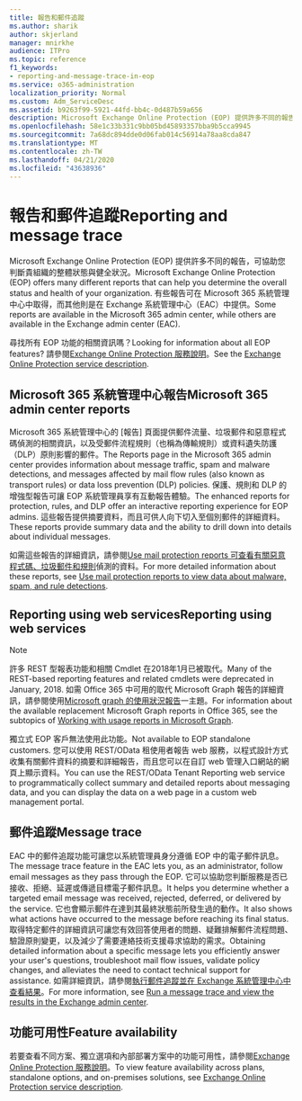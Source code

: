 ```yaml
---
title: 報告和郵件追蹤
ms.author: sharik
author: skjerland
manager: mnirkhe
audience: ITPro
ms.topic: reference
f1_keywords:
- reporting-and-message-trace-in-eop
ms.service: o365-administration
localization_priority: Normal
ms.custom: Adm_ServiceDesc
ms.assetid: b9263f99-5921-44fd-bb4c-0d487b59a656
description: Microsoft Exchange Online Protection (EOP) 提供許多不同的報告，可協助您判斷貴組織的整體狀態與健全狀況。 有些報告可在 Microsoft 365 系統管理中心中取得，而其他則是在 Exchange 系統管理中心（EAC）中提供。
ms.openlocfilehash: 58e1c33b331c9bb05bd45893357bba9b5cca9945
ms.sourcegitcommit: 7a68dc894dde0d06fab014c56914a78aa8cda847
ms.translationtype: MT
ms.contentlocale: zh-TW
ms.lasthandoff: 04/21/2020
ms.locfileid: "43638936"
---
```

# <a name="reporting-and-message-trace"></a><span data-ttu-id="a5495-104">報告和郵件追蹤</span><span class="sxs-lookup"><span data-stu-id="a5495-104">Reporting and message trace</span></span>

<span data-ttu-id="a5495-105">Microsoft Exchange Online Protection (EOP) 提供許多不同的報告，可協助您判斷貴組織的整體狀態與健全狀況。</span><span class="sxs-lookup"><span data-stu-id="a5495-105">Microsoft Exchange Online Protection (EOP) offers many different reports that can help you determine the overall status and health of your organization.</span></span> <span data-ttu-id="a5495-106">有些報告可在 Microsoft 365 系統管理中心中取得，而其他則是在 Exchange 系統管理中心（EAC）中提供。</span><span class="sxs-lookup"><span data-stu-id="a5495-106">Some reports are available in the Microsoft 365 admin center, while others are available in the Exchange admin center (EAC).</span></span>

<span data-ttu-id="a5495-107">尋找所有 EOP 功能的相關資訊嗎？</span><span class="sxs-lookup"><span data-stu-id="a5495-107">Looking for information about all EOP features?</span></span> <span data-ttu-id="a5495-108">請參閱[Exchange Online Protection 服務說明](exchange-online-protection-service-description.md)。</span><span class="sxs-lookup"><span data-stu-id="a5495-108">See the [Exchange Online Protection service description](exchange-online-protection-service-description.md).</span></span>

## <a name="microsoft-365-admin-center-reports"></a><span data-ttu-id="a5495-109">Microsoft 365 系統管理中心報告</span><span class="sxs-lookup"><span data-stu-id="a5495-109">Microsoft 365 admin center reports</span></span>

<span data-ttu-id="a5495-110">Microsoft 365 系統管理中心的 [報告] 頁面提供郵件流量、垃圾郵件和惡意程式碼偵測的相關資訊，以及受郵件流程規則（也稱為傳輸規則）或資料遺失防護（DLP）原則影響的郵件。</span><span class="sxs-lookup"><span data-stu-id="a5495-110">The Reports page in the Microsoft 365 admin center provides information about message traffic, spam and malware detections, and messages affected by mail flow rules (also known as transport rules) or data loss prevention (DLP) policies.</span></span> <span data-ttu-id="a5495-111">保護、規則和 DLP 的增強型報告可讓 EOP 系統管理員享有互動報告體驗。</span><span class="sxs-lookup"><span data-stu-id="a5495-111">The enhanced reports for protection, rules, and DLP offer an interactive reporting experience for EOP admins.</span></span> <span data-ttu-id="a5495-112">這些報告提供摘要資料，而且可供人向下切入至個別郵件的詳細資料。</span><span class="sxs-lookup"><span data-stu-id="a5495-112">These reports provide summary data and the ability to drill down into details about individual messages.</span></span>

<span data-ttu-id="a5495-113">如需這些報告的詳細資訊，請參閱[Use mail protection reports 可查看有關惡意程式碼、垃圾郵件和規則](https://docs.microsoft.com/exchange/monitoring/use-mail-protection-reports)偵測的資料。</span><span class="sxs-lookup"><span data-stu-id="a5495-113">For more detailed information about these reports, see [Use mail protection reports to view data about malware, spam, and rule detections](https://docs.microsoft.com/exchange/monitoring/use-mail-protection-reports).</span></span>

## <a name="reporting-using-web-services"></a><span data-ttu-id="a5495-114">Reporting using web services</span><span class="sxs-lookup"><span data-stu-id="a5495-114">Reporting using web services</span></span>

> [!NOTE]
> <span data-ttu-id="a5495-115">許多 REST 型報表功能和相關 Cmdlet 在2018年1月已被取代。</span><span class="sxs-lookup"><span data-stu-id="a5495-115">Many of the REST-based reporting features and related cmdlets were deprecated in January, 2018.</span></span> <span data-ttu-id="a5495-116">如需 Office 365 中可用的取代 Microsoft Graph 報告的詳細資訊，請參閱使用[Microsoft graph 的使用狀況報告](https://go.microsoft.com/fwlink/p/?LinkID=865135)一主題。</span><span class="sxs-lookup"><span data-stu-id="a5495-116">For information about the available replacement Microsoft Graph reports in Office 365, see the subtopics of [Working with usage reports in Microsoft Graph](https://go.microsoft.com/fwlink/p/?LinkID=865135).</span></span>

<span data-ttu-id="a5495-117">獨立式 EOP 客戶無法使用此功能。</span><span class="sxs-lookup"><span data-stu-id="a5495-117">Not available to EOP standalone customers.</span></span> <span data-ttu-id="a5495-118">您可以使用 REST/OData 租使用者報告 web 服務，以程式設計方式收集有關郵件資料的摘要和詳細報告，而且您可以在自訂 web 管理入口網站的網頁上顯示資料。</span><span class="sxs-lookup"><span data-stu-id="a5495-118">You can use the REST/OData Tenant Reporting web service to programmatically collect summary and detailed reports about messaging data, and you can display the data on a web page in a custom web management portal.</span></span>

## <a name="message-trace"></a><span data-ttu-id="a5495-119">郵件追蹤</span><span class="sxs-lookup"><span data-stu-id="a5495-119">Message trace</span></span>

<span data-ttu-id="a5495-120">EAC 中的郵件追蹤功能可讓您以系統管理員身分遵循 EOP 中的電子郵件訊息。</span><span class="sxs-lookup"><span data-stu-id="a5495-120">The message trace feature in the EAC lets you, as an administrator, follow email messages as they pass through the EOP.</span></span> <span data-ttu-id="a5495-121">它可以協助您判斷服務是否已接收、拒絕、延遲或傳遞目標電子郵件訊息。</span><span class="sxs-lookup"><span data-stu-id="a5495-121">It helps you determine whether a targeted email message was received, rejected, deferred, or delivered by the service.</span></span> <span data-ttu-id="a5495-122">它也會顯示郵件在達到其最終狀態前所發生過的動作。</span><span class="sxs-lookup"><span data-stu-id="a5495-122">It also shows what actions have occurred to the message before reaching its final status.</span></span> <span data-ttu-id="a5495-123">取得特定郵件的詳細資訊可讓您有效回答使用者的問題、疑難排解郵件流程問題、驗證原則變更，以及減少了需要連絡技術支援尋求協助的需求。</span><span class="sxs-lookup"><span data-stu-id="a5495-123">Obtaining detailed information about a specific message lets you efficiently answer your user's questions, troubleshoot mail flow issues, validate policy changes, and alleviates the need to contact technical support for assistance.</span></span> <span data-ttu-id="a5495-124">如需詳細資訊，請參閱[執行郵件追蹤並在 Exchange 系統管理中心中查看結果](https://docs.microsoft.com/exchange/monitoring/trace-an-email-message/run-a-message-trace-and-view-results)。</span><span class="sxs-lookup"><span data-stu-id="a5495-124">For more information, see [Run a message trace and view the results in the Exchange admin center](https://docs.microsoft.com/exchange/monitoring/trace-an-email-message/run-a-message-trace-and-view-results).</span></span>

## <a name="feature-availability"></a><span data-ttu-id="a5495-125">功能可用性</span><span class="sxs-lookup"><span data-stu-id="a5495-125">Feature availability</span></span>

<span data-ttu-id="a5495-126">若要查看不同方案、獨立選項和內部部署方案中的功能可用性，請參閱[Exchange Online Protection 服務說明](exchange-online-protection-service-description.md)。</span><span class="sxs-lookup"><span data-stu-id="a5495-126">To view feature availability across plans, standalone options, and on-premises solutions, see [Exchange Online Protection service description](exchange-online-protection-service-description.md).</span></span>
